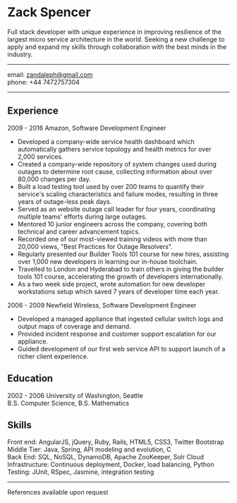 Zack Spencer
============

Full stack developer with unique experience in improving resilience of the largest micro service architecture in the world.  Seeking a new challenge to apply and expand my skills through collaboration with the best minds in the industry.

--------------------------
email: zandaleph@gmail.com  
phone: +44 7472757304

--------------------------

Experience
----------

2009 - 2016 Amazon, Software Development Engineer

* Developed a company-wide service health dashboard which automatically gathers service topology and health metrics for over 2,000 services.
* Created a company-wide repository of system changes used during outages to determine root cause, collecting information about over 80,000 changes per day.
* Built a load testing tool used by over 200 teams to quantify their service's scaling characteristics and failure modes, resulting in three years of outage-less peak days.
* Served as an website outage call leader for four years, coordinating multiple teams' efforts during large outages.
* Mentored 10 junior engineers across the company, covering both technical and career advancement topics.
* Recorded one of our most-viewed training videos with more than 20,000 views, "Best Practices for Outage Resolvers".
* Regularly presented our Builder Tools 101 course for new hires, assisting over 1,000 new developers in learning our in-house toolchain.
* Travelled to London and Hyderabad to train others in giving the builder tools 101 course, accelerating the growth of developers internationally.
* As a two week side project, wrote automation for new developer workstations setup which saved 7 years of developer time each year.

2006 - 2009 Newfield Wireless, Software Development Engineer

* Developed a managed appliance that ingested cellular switch logs and output maps of coverage and demand.
* Provided incident response and customer support escalation for our appliance.
* Guided development of our first web service API to support launch of a richer client experience.

Education
---------
2002 - 2006 University of Washington, Seattle  
B.S. Computer Science, B.S. Mathematics

Skills
------

Front end: AngularJS, jQuery, Ruby, Rails, HTML5, CSS3, Twitter Bootstrap  
Middle Tier: Java, Spring, API modeling and evolution, C  
Back End: SQL, NoSQL, DynamoDB, Apache ZooKeeper, Solr Cloud
Infrastructure: Continuous deployment, Docker, load balancing, Python  
Testing: JUnit, RSpec, Jasmine, integration testing

------
References available upon request
